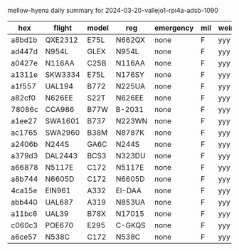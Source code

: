 mellow-hyena daily summary for 2024-03-20-vallejo1-rpi4a-adsb-1090

|hex|flight|model|reg|emergency|mil|weirdo|
|--|--|--|--|--|--|--|
|a8bd1b|QXE2312|E75L|N662QX|none|F|yyy|
|ad447d|N954L|GLEX|N954L|none|F|yyy|
|a0427e|N116AA|C25B|N116AA|none|F|yyy|
|a1311e|SKW3334|E75L|N176SY|none|F|yyy|
|a1f557|UAL194|B772|N225UA|none|F|yyy|
|a82cf0|N626EE|S22T|N626EE|none|F|yyy|
|78086c|CCA986|B77W|B-2031|none|F|yyy|
|a1ee27|SWA1601|B737|N223WN|none|F|yyy|
|ac1765|SWA2960|B38M|N8787K|none|F|yyy|
|a2406b|N244S|GA6C|N244S|none|F|yyy|
|a379d3|DAL2443|BCS3|N323DU|none|F|yyy|
|a66878|N5117E|C172|N5117E|none|F|yyy|
|a8b744|N6605D|C172|N6605D|none|F|yyy|
|4ca15e|EIN961|A332|EI-DAA|none|F|yyy|
|abb440|UAL687|A319|N853UA|none|F|yyy|
|a11bc6|UAL39|B78X|N17015|none|F|yyy|
|c060c3|POE670|E295|C-GKQS|none|F|yyy|
|a6ce57|N538C|C172|N538C|none|F|yyy|
